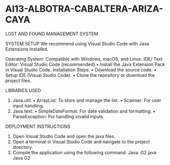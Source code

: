 # AI13-ALBOTRA-CABALTERA-ARIZA-CAYA

LOST AND FOUND MANAGEMENT SYSTEM

SYSTEM SETUP
We recommend using Visual Studio Code with Java Extensions installed.

Operating System: Compatible with Windows, macOS, and Linux.
IDE/ Text Editor: Visual Studio Code (recommended)
•	Install the Java Extension Pack in Visual Studio Code.
Installation Steps:
•	Download the source code.
•	Setup IDE (Visual Studio Code).
•	Clone the repository or download the project files.

LIBRARIES USED
1.	Java.util:
•	ArrayList: To store and manage the list.
•	Scanner: For user input handling.
2.	Java.text:
•	SimpleDateFormat: For date validation and formatting.
•	ParseException: For handling invalid inputs.

DEPLOYMENT INSTRUCTIONS
1.	Open Visual Studio Code and open the java files.
2.	Open a terminal in Visual Studio Code and navigate to the project directory.
3.	Compile the application using the following command:
Java. G2.java
Java G2



